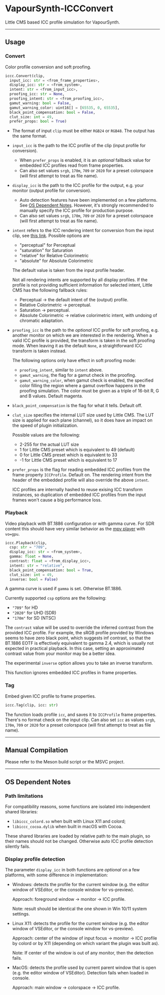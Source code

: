 # VapourSynth-ICCConvert

Little CMS based ICC profile simulation for VapourSynth.

---

## Usage

### Convert

Color profile conversion and soft proofing.

```python
iccc.Convert(clip,
  input_icc: str = <from_frame_properties>,
  display_icc: str = <from_system>,
  intent: str = <from_input_icc>,
  proofing_icc: str = None,
  proofing_intent: str = <from_proofing_icc>,
  gamut_warning: bool = False,
  gamut_warning_color: uint16[] = [65535, 0, 65535],
  black_point_compensation: bool = False,
  clut_size: int = 49,
  prefer_props: bool = True)
```
- The format of input `clip` must be either `RGB24` or `RGB48`. The output has the same format.

- `input_icc` is the path to the ICC profile of the clip (input profile for conversion).

  - When `prefer_props` is enabled, it is an *optional* fallback value for embedded ICC profiles read from frame properties.
  - Can also set values `srgb`, `170m`, `709` or `2020` for a preset colorspace (will first attempt to treat as file name).

- `display_icc` is the path to the ICC profile for the output, e.g. your monitor (output profile for conversion).

  - Auto detection features have been implemented on a few platforms.
  See [OS Dependent Notes](#os-dependent-notes). However, it's strongly recommended to manually specify the ICC profile for production purpose.
  - Can also set values `srgb`, `170m`, `709` or `2020` for a preset colorspace (will first attempt to treat as file name).

 - `intent` refers to the ICC rendering intent for conversion from the input clip, see [this link](https://helpx.adobe.com/photoshop-elements/kb/color-management-settings-best-print.html#main-pars_header_1). Possible options are
   - "perceptual" for Perceptual
   - "saturation" for Saturation
   - "relative"   for Relative Colorimetric
   - "absolute"   for Absolute Colorimetric

    The default value is taken from the input profile header.

    Not all rendering intents are supported by all display profiles. If the profile is not providing sufficient information for selected intent, Little CMS has the following fallback rules:

    - Perceptual -> the default intent of the (output) profile.
    - Relative Colorimetric -> perceptual.
    - Saturation -> perceptual.
    - Absolute Colorimetric -> relative colorimetric intent, with undoing of chromatic adaptation.

 - `proofing_icc` is the path to the *optional* ICC profile for soft proofing, e.g. another monitor on which we are interested in the rendering. When a valid ICC profile is provided, the transform is taken in the soft proofing mode. When leaving it as the default `None`, a straightforward ICC transform is taken instead.
 
   The following options only have effect in soft proofing mode:

   - `proofing_intent`, similar to `intent` above.
   - `gamut_warning`, the flag for a gamut check in the proofing.
   - `gamut_warning_color`, when gamut check is enabled, the specified color filling the region where a gamut overflow happens in the proofing simulation. The color must be given as a triple of 16-bit R, G and B values. Default magenta.

 - `black_point_compensation` is the flag for what it tells. Default off.

 - `clut_size` specifies the internal LUT size used by Little CMS. The LUT size is applied for each plane (channel), so it does have an impact on the speed of plugin initialization.

   Possible values are the following:
    - 2-255 for the actual LUT size
    - 1 for Little CMS preset which is equivalent to 49 (default)
    - 0 for Little CMS preset which is equivalent to 33
    - -1 for Little CMS preset which is equivalent to 17

 - `prefer_props` is the flag for reading embedded ICC profiles from the frame property `ICCProfile`. Default on. The rendering intent from the header of the embedded profile will also override the above `intent`.

    ICC profiles are internally hashed to reuse exising ICC transform instances, so duplication of embedded ICC profiles from the input frames won't cause a big performance loss.

### Playback

Video playback with BT.1886 configuration or with gamma curve.
For SDR content this should have very similar behavior as the [mpv player](https://mpv.io/) with `vo=gpu`.

```python
iccc.Playback(clip,
  csp: str = "709",
  display_icc: str = <from_system>,
  gamma: float = None,
  contrast: float = <from_display_icc>,
  intent: str = "relative",
  black_point_compensation: bool = True,
  clut_size: int = 49,
  inverse: bool = False)
```
A gamma curve is used if `gamma` is set.
Otherwise BT.1886.

Currently supported `csp` options are the following:
- `"709"` for HD
- `"2020"` for UHD (SDR)
- `"170m"` for SD (NTSC)

The `contrast` value will be used to override the inferred contrast from the provided ICC profile. For example, the sRGB profile provided by Windows seems to have zero black point, which suggests inf contrast, so that the BT.1886 EOTF is effectively equivalent to gamma 2.4, which is usually not expected in practical playback. In this case, setting an approximated contrast value from your monitor may be a better idea.

The experimental `inverse` option allows you to take an inverse transform.

This function ignores embedded ICC profiles in frame properties.

### Tag
Embed given ICC profile to frame properties.
```python
iccc.Tag(clip, icc: str)
```
The function loads profile `icc`, and saves it to `ICCProfile` frame properties.
There's no format check on the input clip.
Can also set `icc` as values `srgb`, `170m`, `709` or `2020` for a preset colorspace (will first attempt to treat as file name).

---

## Manual Compilation

Please refer to the Meson build script or the MSVC project.

---

## OS Dependent Notes

### Path limitations

  For compatibility reasons, some functions are isolated into independent shared libraries:
  - `libiccc_colord.so` when built with Linux X11 and colord;
  - `libiccc_cocoa.dylib` when built in macOS with Cocoa.
  
  These shared libraries are loaded by relative path to the main plugin, so their names should not be changed.
  Otherwise auto ICC profile detection silently fails.

### Display profile detection

  The parameter `display_icc` in both functions are *optional* on a few platforms, with some difference in implementation:

  - Windows: detects the profile for the current window (e.g. the editor window of VSEditor, or the console window for vs-preview).
  
    Approach: foreground window -> monitor -> ICC profile.
    
    Note: result should be identical the one shown in Win 10/11 system settings.

  - Linux X11: detects the profile for the current window (e.g. the editor window of VSEditor, or the console window for vs-preview).

    Approach: center of the window of input focus -> monitor -> ICC profile by colord or by X11 (depending on which variant the plugin was built as).

    Note: If center of the window is out of any monitor, then the detection fails.

  - MacOS: detects the profile used by current parent window that is open (e.g. the editor window of VSEditor). Detection fails when loaded in console.

    Approach: main window -> colorspace -> ICC profile.
